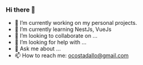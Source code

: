 ### Hi there 👋

- 🔭 I’m currently working on my personal projects.
- 🌱 I’m currently learning NestJs, VueJs
- 👯 I’m looking to collaborate on ...
- 🤔 I’m looking for help with ...
- 💬 Ask me about ...
- 📫 How to reach me: ocostadallo@gmail.com
